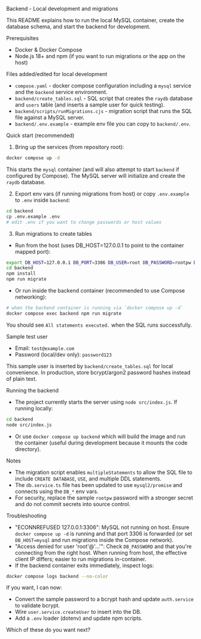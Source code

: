 Backend - Local development and migrations

This README explains how to run the local MySQL container, create the database schema, and start the backend for development.

Prerequisites
- Docker & Docker Compose
- Node.js 18+ and npm (if you want to run migrations or the app on the host)

Files added/edited for local development
- `compose.yaml` - docker compose configuration including a `mysql` service and the `backend` service environment.
- `backend/create_tables.sql` - SQL script that creates the `raydb` database and `users` table (and inserts a sample user for quick testing).
- `backend/scripts/runMigrations.cjs` - migration script that runs the SQL file against a MySQL server.
- `backend/.env.example` - example env file you can copy to `backend/.env`.

Quick start (recommended)
1) Bring up the services (from repository root):

```bash
docker compose up -d
```

This starts the `mysql` container (and will also attempt to start `backend` if configured by Compose). The MySQL server will initialize and create the `raydb` database.

2) Export env vars (if running migrations from host) or copy `.env.example` to `.env` inside `backend`:

```bash
cd backend
cp .env.example .env
# edit .env if you want to change passwords or host values
```

3) Run migrations to create tables

- Run from the host (uses DB_HOST=127.0.0.1 to point to the container mapped port):

```bash
export DB_HOST=127.0.0.1 DB_PORT=3306 DB_USER=root DB_PASSWORD=rootpw DB_NAME=raydb
cd backend
npm install
npm run migrate
```

- Or run inside the backend container (recommended to use Compose networking):

```bash
# when the backend container is running via `docker compose up -d`
docker compose exec backend npm run migrate
```

You should see `All statements executed.` when the SQL runs successfully.

Sample test user
- Email: `test@example.com`
- Password (local/dev only): `password123`

This sample user is inserted by `backend/create_tables.sql` for local convenience. In production, store bcrypt/argon2 password hashes instead of plain text.

Running the backend
- The project currently starts the server using `node src/index.js`. If running locally:

```bash
cd backend
node src/index.js
```

- Or use `docker compose up backend` which will build the image and run the container (useful during development because it mounts the code directory).

Notes
- The migration script enables `multipleStatements` to allow the SQL file to include `CREATE DATABASE`, `USE`, and multiple DDL statements.
- The `db.service.ts` file has been updated to use `mysql2/promise` and connects using the `DB_*` env vars.
- For security, replace the sample `rootpw` password with a stronger secret and do not commit secrets into source control.

Troubleshooting
- "ECONNREFUSED 127.0.0.1:3306": MySQL not running on host. Ensure `docker compose up -d` is running and that port 3306 is forwarded (or set `DB_HOST=mysql` and run migrations inside the Compose network).
- "Access denied for user 'root'@'...'": Check `DB_PASSWORD` and that you're connecting from the right host. When running from host, the effective client IP differs; easier to run migrations in-container.
- If the backend container exits immediately, inspect logs:

```bash
docker compose logs backend --no-color
```

If you want, I can now:
- Convert the sample password to a bcrypt hash and update `auth.service` to validate bcrypt.
- Wire `user.service.createUser` to insert into the DB.
- Add a `.env` loader (dotenv) and update npm scripts.

Which of these do you want next?
